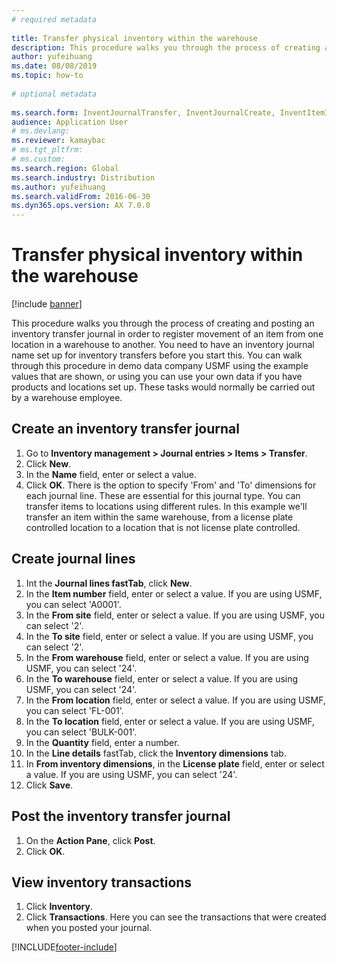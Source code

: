 ```yaml
--- 
# required metadata 
 
title: Transfer physical inventory within the warehouse
description: This procedure walks you through the process of creating and posting an inventory transfer journal in order to register movement of an item from one location in a warehouse to another. 
author: yufeihuang
ms.date: 08/08/2019
ms.topic: how-to 
 
# optional metadata 
 
ms.search.form: InventJournalTransfer, InventJournalCreate, InventItemIdLookupSimple, InventLocationIdLookup, WMSLocationIdLookup, InventTrans   
audience: Application User 
# ms.devlang:  
ms.reviewer: kamaybac
# ms.tgt_pltfrm:  
# ms.custom:  
ms.search.region: Global
ms.search.industry: Distribution
ms.author: yufeihuang
ms.search.validFrom: 2016-06-30 
ms.dyn365.ops.version: AX 7.0.0 
---
```

# Transfer physical inventory within the warehouse

[!include [banner](../../includes/banner.md)]

This procedure walks you through the process of creating and posting an inventory transfer journal in order to register movement of an item from one location in a warehouse to another. You need to have an inventory journal name set up for inventory transfers before you start this. You can walk through this procedure in demo data company USMF using the example values that are shown, or using you can use your own data if you have products and locations set up. These tasks would normally be carried out by a warehouse employee.


## Create an inventory transfer journal
1. Go to **Inventory management > Journal entries > Items > Transfer**.
2. Click **New**.
3. In the **Name** field, enter or select a value.
4. Click **OK**. There is the option to specify 'From' and 'To' dimensions for each journal line. These are essential for this journal type. You can transfer items to locations using different rules. In this example we'll transfer an item within the same warehouse, from a license plate controlled location to a location that is not license plate controlled.   

## Create journal lines
1. Int the **Journal lines fastTab**, click **New**.
2. In the **Item number** field, enter or select a value. If you are using USMF, you can select 'A0001'.  
3. In the **From site** field, enter or select a value. If you are using USMF, you can select '2'.  
4. In the **To site** field, enter or select a value. If you are using USMF, you can select '2'.  
5. In the **From warehouse** field, enter or select a value. If you are using USMF, you can select '24'.  
6. In the **To warehouse** field, enter or select a value. If you are using USMF, you can select '24'.  
7. In the **From location** field, enter or select a value. If you are using USMF, you can select 'FL-001'.  
8. In the **To location** field, enter or select a value. If you are using USMF, you can select 'BULK-001'.  
9. In the **Quantity** field, enter a number.
10. In the **Line details** fastTab, click the **Inventory dimensions** tab.
11. In **From inventory dimensions**, in the **License plate** field, enter or select a value. If you are using USMF, you can select '24'.  
12. Click **Save**.

## Post the inventory transfer journal
1. On the **Action Pane**, click **Post**.
2. Click **OK**.

## View inventory transactions
1. Click **Inventory**.
2. Click **Transactions**. Here you can see the transactions that were created when you posted your journal.  



[!INCLUDE[footer-include](../../../includes/footer-banner.md)]